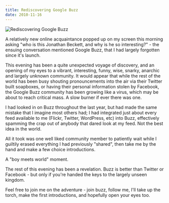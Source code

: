 ```yaml
---
title: Rediscovering Google Buzz
date: 2010-11-16
---
```


![Rediscovering Google Buzz](https://source.unsplash.com/FHnnjk1Yj7Y/1600x900)

A relatively new online acquaintance popped up on my screen this morning asking "who is this Jonathan Beckett, and why is he so interesting?" - the ensuing conversation mentioned Google Buzz, that I had largely forgotten since it's launch.

This evening has been a quite unexpected voyage of discovery, and an opening of my eyes to a vibrant, interesting, funny, wise, snarky, anarchic and largely unknown community. It would appear that while the rest of the world has been busy shouting pronouncements into the air via their Twitter built soapboxes, or having their personal information stolen by Facebook, the Google Buzz community has been growing like a virus, which may be about to reach critical mass. A slow burner if ever there was one.

I had looked in on Buzz throughout the last year, but had made the same mistake that I imagine most others had; I had integrated just about every feed available to me (Flickr, Twitter, WordPress, etc) into Buzz, effectively spamming the crap out of anybody that dared look at my feed. Not the best idea in the world.

All it took was one well liked community member to patiently wait while I guiltily erased everything I had previously "shared", then take me by the hand and make a few choice introductions.

A "boy meets world" moment.

The rest of this evening has been a revelation. Buzz is better than Twitter or Facebook - but only if you're handed the keys to the largely unseen kingdom.

Feel free to join me on the adventure - join buzz, follow me, I'll take up the torch, make the first introductions, and hopefully open your eyes too.